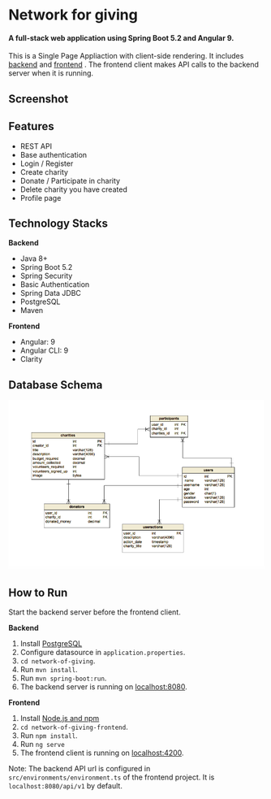 # Network for giving

#### A full-stack web application using Spring Boot 5.2 and Angular 9. 
This is a Single Page Appliaction with client-side rendering. It includes [backend](https://gitlab-talentboost.vmware.com/jignatova/final-project-talentboost/-/tree/master/network-of-giving) and [frontend](https://gitlab-talentboost.vmware.com/jignatova/final-project-talentboost/-/tree/master/network-of-giving-frontend) .
The frontend client makes API calls to the backend server when it is running.

## Screenshot


## Features
- REST API
- Base authentication
- Login / Register
- Create charity
- Donate / Participate in charity
- Delete charity you have created
- Profile page

## Technology Stacks
**Backend**
  - Java 8+
  - Spring Boot 5.2
  - Spring Security
  - Basic Authentication
  - Spring Data JDBC
  - PostgreSQL
  - Maven

**Frontend**
  - Angular: 9
  - Angular CLI: 9
  - Clarity

## Database Schema
![database_schema](images/database-schema.png)

## How to  Run

Start the backend server before the frontend client.  

**Backend**

  1. Install [PostgreSQL](https://www.postgresql.org/download/) 
  2. Configure datasource in `application.properties`.
  3. `cd network-of-giving`.
  4. Run `mvn install`.
  5. Run `mvn spring-boot:run`.
  6. The backend server is running on [localhost:8080]().

**Frontend**
  1. Install [Node.js and npm](https://www.npmjs.com/get-npm)
  2. `cd network-of-giving-frontend`.
  3. Run `npm install`.
  4. Run `ng serve`
  5. The frontend client is running on [localhost:4200]().
  
Note: The backend API url is configured in `src/environments/environment.ts` of the frontend project. It is `localhost:8080/api/v1` by default.
  

